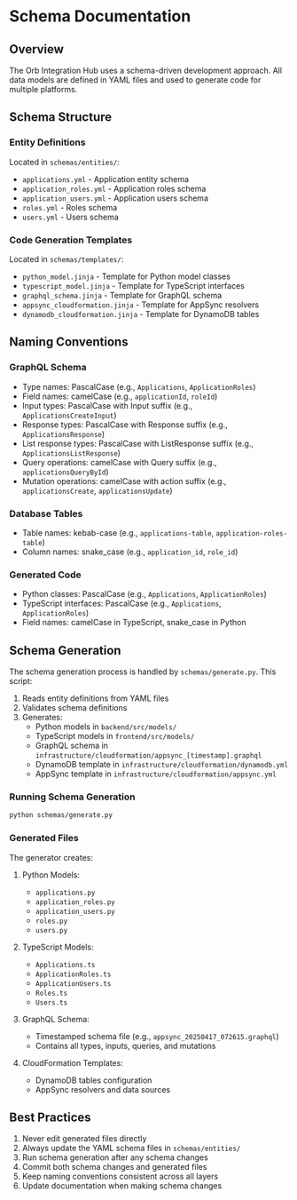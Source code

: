 # Schema Documentation

## Overview

The Orb Integration Hub uses a schema-driven development approach. All data models are defined in YAML files and used to generate code for multiple platforms.

## Schema Structure

### Entity Definitions
Located in `schemas/entities/`:

- `applications.yml` - Application entity schema
- `application_roles.yml` - Application roles schema
- `application_users.yml` - Application users schema
- `roles.yml` - Roles schema
- `users.yml` - Users schema

### Code Generation Templates
Located in `schemas/templates/`:

- `python_model.jinja` - Template for Python model classes
- `typescript_model.jinja` - Template for TypeScript interfaces
- `graphql_schema.jinja` - Template for GraphQL schema
- `appsync_cloudformation.jinja` - Template for AppSync resolvers
- `dynamodb_cloudformation.jinja` - Template for DynamoDB tables

## Naming Conventions

### GraphQL Schema
- Type names: PascalCase (e.g., `Applications`, `ApplicationRoles`)
- Field names: camelCase (e.g., `applicationId`, `roleId`)
- Input types: PascalCase with Input suffix (e.g., `ApplicationsCreateInput`)
- Response types: PascalCase with Response suffix (e.g., `ApplicationsResponse`)
- List response types: PascalCase with ListResponse suffix (e.g., `ApplicationsListResponse`)
- Query operations: camelCase with Query suffix (e.g., `applicationsQueryById`)
- Mutation operations: camelCase with action suffix (e.g., `applicationsCreate`, `applicationsUpdate`)

### Database Tables
- Table names: kebab-case (e.g., `applications-table`, `application-roles-table`)
- Column names: snake_case (e.g., `application_id`, `role_id`)

### Generated Code
- Python classes: PascalCase (e.g., `Applications`, `ApplicationRoles`)
- TypeScript interfaces: PascalCase (e.g., `Applications`, `ApplicationRoles`)
- Field names: camelCase in TypeScript, snake_case in Python

## Schema Generation

The schema generation process is handled by `schemas/generate.py`. This script:

1. Reads entity definitions from YAML files
2. Validates schema definitions
3. Generates:
   - Python models in `backend/src/models/`
   - TypeScript models in `frontend/src/models/`
   - GraphQL schema in `infrastructure/cloudformation/appsync_[timestamp].graphql`
   - DynamoDB template in `infrastructure/cloudformation/dynamodb.yml`
   - AppSync template in `infrastructure/cloudformation/appsync.yml`

### Running Schema Generation

```bash
python schemas/generate.py
```

### Generated Files

The generator creates:

1. Python Models:
   - `applications.py`
   - `application_roles.py`
   - `application_users.py`
   - `roles.py`
   - `users.py`

2. TypeScript Models:
   - `Applications.ts`
   - `ApplicationRoles.ts`
   - `ApplicationUsers.ts`
   - `Roles.ts`
   - `Users.ts`

3. GraphQL Schema:
   - Timestamped schema file (e.g., `appsync_20250417_072615.graphql`)
   - Contains all types, inputs, queries, and mutations

4. CloudFormation Templates:
   - DynamoDB tables configuration
   - AppSync resolvers and data sources

## Best Practices

1. Never edit generated files directly
2. Always update the YAML schema files in `schemas/entities/`
3. Run schema generation after any schema changes
4. Commit both schema changes and generated files
5. Keep naming conventions consistent across all layers
6. Update documentation when making schema changes 